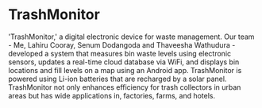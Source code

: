 # TrashMonitor
'TrashMonitor,' a digital electronic device for waste management. Our team - Me, Lahiru Cooray, Senum Dodangoda and Thaveesha Wathudura - developed a system that measures bin waste levels using electronic sensors, updates a real-time cloud database via WiFi, and displays bin locations and fill levels on a map using an Android app. TrashMonitor is powered using Li-ion batteries that are recharged by a solar panel. TrashMonitor not only enhances efficiency for trash collectors in urban areas but has wide applications in, factories, farms, and hotels.
